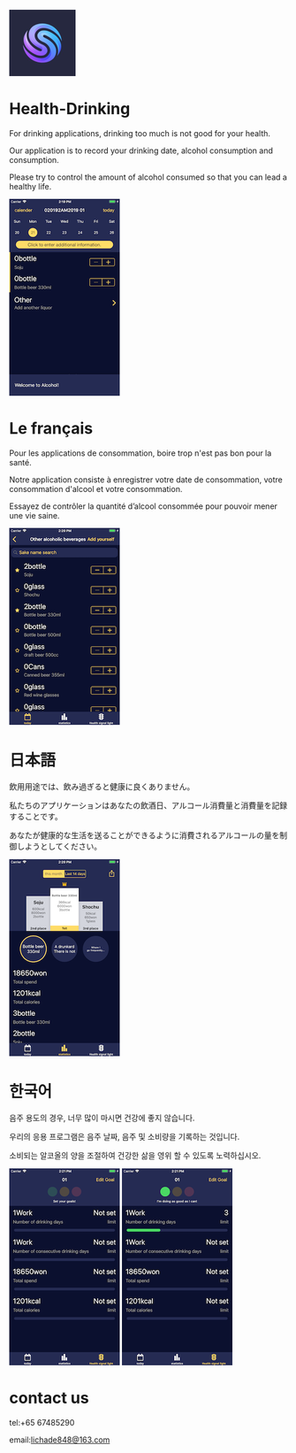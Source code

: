 ![image](https://github.com/ttvkenvin/Health-Drinking/blob/master/icon-60%402x.png)

# Health-Drinking

For drinking applications, drinking too much is not good for your health.

Our application is to record your drinking date, alcohol consumption and consumption.

Please try to control the amount of alcohol consumed so that you can lead a healthy life.

![image](https://github.com/ttvkenvin/Health-Drinking/blob/master/1.png)

# Le français

Pour les applications de consommation, boire trop n'est pas bon pour la santé.

Notre application consiste à enregistrer votre date de consommation, votre consommation d'alcool et votre consommation.

Essayez de contrôler la quantité d’alcool consommée pour pouvoir mener une vie saine.

![image](https://github.com/ttvkenvin/Health-Drinking/blob/master/2.png)

# 日本語

飲用用途では、飲み過ぎると健康に良くありません。

私たちのアプリケーションはあなたの飲酒日、アルコール消費量と消費量を記録することです。

あなたが健康的な生活を送ることができるように消費されるアルコールの量を制御しようとしてください。

![image](https://github.com/ttvkenvin/Health-Drinking/blob/master/3.png)

# 한국어

음주 용도의 경우, 너무 많이 마시면 건강에 좋지 않습니다.

우리의 응용 프로그램은 음주 날짜, 음주 및 소비량을 기록하는 것입니다.

소비되는 알코올의 양을 조절하여 건강한 삶을 영위 할 수 있도록 노력하십시오.

![image](https://github.com/ttvkenvin/Health-Drinking/blob/master/4.png)
![image](https://github.com/ttvkenvin/Health-Drinking/blob/master/5.png)

# contact us

tel:+65 67485290

email:lichade848@163.com
